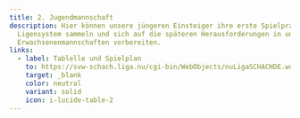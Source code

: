 ```yaml
---
title: 2. Jugendmannschaft
description: Hier können unsere jüngeren Einsteiger ihre erste Spielpraxis im
  Ligensystem sammeln und sich auf die späteren Herausforderungen in unseren
  Erwachsenenmannschaften vorbereiten.
links:
  - label: Tablelle und Spielplan
    to: https://svw-schach.liga.nu/cgi-bin/WebObjects/nuLigaSCHACHDE.woa/wa/groupPage?championship=Unterland+Jugend+25%2F26&group=4236
    target: _blank
    color: neutral
    variant: solid
    icon: i-lucide-table-2
---
```


